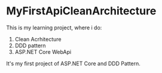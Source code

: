# MyFirstApiCleanArchitecture

This is my learning project, where i do:
1. Clean Acrhitecture
2. DDD pattern
3. ASP.NET Core WebApi

It's my first project of ASP.NET Core and DDD Pattern. 

